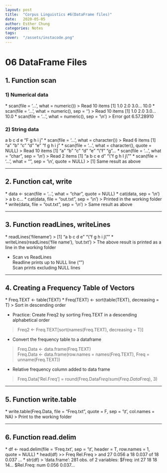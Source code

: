 ```yaml
---
layout: post
title:  "Corpus Linguistics #6(DataFrame files)"
date:   2020-05-05
author: Esther Chung
categories: Notes
tags:	
cover:  "/assets/instacode.png"
---
```


<h1>06 DataFrame Files </h1>

<h2>1. Function scan</h2>
<h3>1) Numerical data</h3>
* scan(file = ‘…’, what = numeric())
> Read 10 items     
 [1] 1.0 2.0 3.0… 10.0
* scan(file = ‘…’, what = numeric(), sep = ‘‘) 
> Read 10 items     
 [1] 1.0 2.0 3.0… 10.0
* scan(file = ‘…’, what = numeric(), sep = ‘\n’) 
> Error     
 got 6.57.28910
     
<h3>2) String data</h3>
a b c d e     
“F g h i j”
* scan(file = ‘…’, what = character()) 
> Read 6 items     
 [1] “a” “b” “c” “d” “e” “f g h i j”
* scan(file = ‘…’, what = character(), quote = NULL) 
> Read 10 items     
 [1] “a” “b” “c” “d” “e” “\”f” “g”…
* scan(file = ‘…’, what = “char”, sep = ‘\n’) 
> Read 2 items     
 [1] “a b c e d” “\”f g h I j\””
* scan(file = ‘…’, what = “”, sep = ‘\n’, quote = NULL) 
> [1] Same result as above

--------------------------------------------------

<h2>2. Function cat, write</h2>
* data <- scan(file = ‘…’, what = “char”, quote = NULL)
* cat(data, sep = ‘\n’) 
> a     
 b     
 c…     
* cat(data, file = “out.txt”, sep = ‘\n’) 
> Printed in the working folder
* write(data, file = “out.txt”, sep = ‘\n’) 
> Same result as above

--------------------------------------------------

<h2>3. Function readLines, writeLines</h2>
* readLines(‘filename’) 
> [1] “a b c d e” “\”f g h i j\””
* writeLines(readLines(‘file name’), ‘out.txt’) 
> The above result is printed as a line in the working folder

* Scan vs ReadLines     
Readline prints up to NULL line (“”)     
Scan prints excluding NULL lines     

--------------------------------------------------

<h2>4. Creating a Frequency Table of Vectors</h2>
* Freq.TEXT <- table(TEXT)
* Freq(TEXT) <- sort(table(TEXT), decreasing = T) 
> Sort in descending order

* Practice: Create Freq2 by sorting Freq.TEXT in a descending alphabetical order
> Freq2 <- Freq.TEXT[sort(names(Freq.TEXT), decreasing = T)]

* Convert the frequency table to a dataframe
> Freq.Data <- data.frame(Freq.TEXT)     
 Freq.Data <- data.frame(row.names = names(Freq.TEXT), Freq = unname(Freq.TEXT))

* Relative frequency column added to data frame
> Freq.Data[‘Rel.Freq’] = round(Freq.Data$Freq/sum(Freq.Data$Freq), 3)

--------------------------------------------------

<h2>5. Function write.table</h2>
* write.table(Freq.Data, file = “Freq.txt”, quote = F, sep = ‘\t’, col.names = NA)
> Print to the working folder

--------------------------------------------------

<h2>6. Function read.delim</h2>
* df <- read.delim(file = ‘Freq.txt’, sep = ‘\t’, header = T, row.names = 1, quote = NULL)
* head(df) >> Freq Rel.Freq
> and 27 0.056     
 a 18 0.037     
 of 18 0.037     
 …     
* str(df)
> ‘data.frame’: 281 obs. of 2 variables:     
 $Freq: int 27 18 18 14…     
 $Rel.Freq: num 0.056 0.037…     
